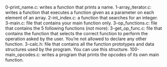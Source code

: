 0-print_name.c: writes a function that prints a name. 
1-array_iterator.c: writes a function that executes a function given as a parameter on each element of an array. 
2-int_index.c: a function that searches for an integer. 
3-main.c: file that contains your main function only. 3-op_functions.c: file that contains the 5 following functions (not more): 3-get_op_func.c: file that contains the function that selects the correct function to perform the operation asked by the user. You’re not allowed to declare any other function. 3-calc.h: file that contains all the function prototypes and data structures used by the program. You can use this structure. 
100-main_opcodes.c: writes a program that prints the opcodes of its own main function.

